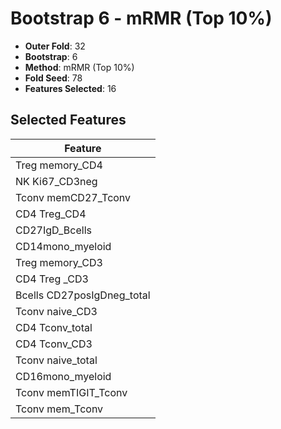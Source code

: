 # Bootstrap 6 - mRMR (Top 10%)

- **Outer Fold**: 32
- **Bootstrap**: 6
- **Method**: mRMR (Top 10%)
- **Fold Seed**: 78
- **Features Selected**: 16

## Selected Features

| Feature |
|---------|
| Treg memory_CD4 |
| NK Ki67_CD3neg |
| Tconv memCD27_Tconv |
| CD4 Treg_CD4 |
| CD27IgD_Bcells |
| CD14mono_myeloid |
| Treg memory_CD3 |
| CD4 Treg _CD3 |
| Bcells CD27posIgDneg_total |
| Tconv naive_CD3 |
| CD4 Tconv_total |
| CD4 Tconv_CD3 |
| Tconv naive_total |
| CD16mono_myeloid |
| Tconv memTIGIT_Tconv |
| Tconv mem_Tconv |

